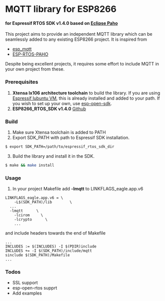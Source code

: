 # MQTT library for ESP8266
#### for Espressif RTOS SDK v1.4.0 based on [Eclipse Paho](https://eclipse.org/paho/clients/c/embedded/)

This project aims to provide an independent MQTT library which can be seamlessly added to any existing ESP8266 project. It is inspired from

  - [esp_mqtt](https://github.com/tuanpmt/esp_mqtt)
  - [ESP-RTOS-PAHO](https://github.com/baoshi/ESP-RTOS-Paho)

Despite being excellent projects, it requires some effort to include MQTT in your own project from these.
### Prerequisites
1. **Xtensa lx106 architecture toolchain** to build the library. If you are using [Espressif lubuntu VM](https://espressif.com/en/support/explore/get-started/esp8266/getting-started-guide), this is already installed and added to your path. If you wish to set up your own, use [esp-open-sdk](https://github.com/pfalcon/esp-open-sdk).
2. **ESP8266_RTOS_SDK v1.4.0** [Github](https://github.com/espressif/ESP8266_RTOS_SDK)
### Build
1. Make sure Xtensa toolchain is added to PATH
2. Export SDK_PATH with path to Espressif SDK installation.
```sh
$ export SDK_PATH=/path/to/espressif_rtos_sdk_dir
```
3. Build the library and install it in the SDK.
```sh
$ make && make install
```
### Usage
1. In your project Makefile add **-lmqtt** to LINKFLAGS_eagle.app.v6
```
LINKFLAGS_eagle.app.v6 = \
	-L$(SDK_PATH)/lib        \
  ...
  -lmqtt      \
	-lcirom     \
	-lcrypto	  \
	...
```
and include headers towards the end of Makefile
```
...
INCLUDES := $(INCLUDES) -I $(PDIR)include
INCLUDES += -I $(SDK_PATH)/include/mqtt
sinclude $(SDK_PATH)/Makefile
...
```
### Todos
 - SSL support
 - esp-open-rtos supprt
 - Add examples

